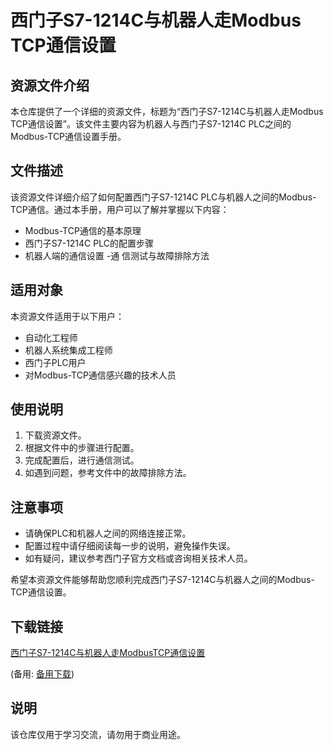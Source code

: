 # 西门子S7-1214C与机器人走Modbus TCP通信设置

## 资源文件介绍

本仓库提供了一个详细的资源文件，标题为“西门子S7-1214C与机器人走Modbus TCP通信设置”。该文件主要内容为机器人与西门子S7-1214C PLC之间的Modbus-TCP通信设置手册。

## 文件描述

该资源文件详细介绍了如何配置西门子S7-1214C PLC与机器人之间的Modbus-TCP通信。通过本手册，用户可以了解并掌握以下内容：

- Modbus-TCP通信的基本原理
- 西门子S7-1214C PLC的配置步骤
- 机器人端的通信设置
-通 信测试与故障排除方法

## 适用对象

本资源文件适用于以下用户：

- 自动化工程师
- 机器人系统集成工程师
- 西门子PLC用户
- 对Modbus-TCP通信感兴趣的技术人员

## 使用说明

1. 下载资源文件。
2. 根据文件中的步骤进行配置。
3. 完成配置后，进行通信测试。
4. 如遇到问题，参考文件中的故障排除方法。

## 注意事项

- 请确保PLC和机器人之间的网络连接正常。
- 配置过程中请仔细阅读每一步的说明，避免操作失误。
- 如有疑问，建议参考西门子官方文档或咨询相关技术人员。

希望本资源文件能够帮助您顺利完成西门子S7-1214C与机器人之间的Modbus-TCP通信设置。

## 下载链接
[西门子S7-1214C与机器人走ModbusTCP通信设置]() 

(备用: [备用下载](https://pan.baidu.com/s/1ln2YJ5MQqqRxkY9DNIY4VA?pwd=1234))

## 说明

该仓库仅用于学习交流，请勿用于商业用途。
